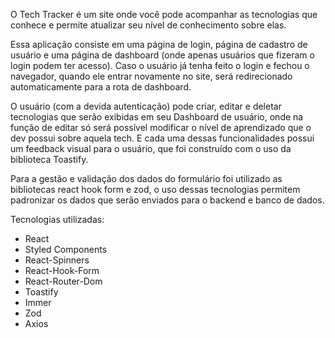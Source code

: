 O Tech Tracker é um site onde você pode acompanhar as tecnologias que conhece e permite atualizar seu nível de conhecimento sobre elas.

Essa aplicação consiste em uma página de login, página de cadastro de usuário e uma página de dashboard (onde apenas usuários que fizeram o login podem ter acesso). Caso o usuário já tenha feito o login e fechou o navegador, quando ele entrar novamente no site, será redirecionado automaticamente para a rota de dashboard.

O usuário (com a devida autenticação) pode criar, editar e deletar tecnologias que serão exibidas em seu Dashboard de usuário, onde na função de editar só será possível modificar o nível de aprendizado que o dev possui sobre aquela tech. E cada uma dessas funcionalidades possui um feedback visual para o usuário, que foi construído com o uso da biblioteca Toastify.

Para a gestão e validação dos dados do formulário foi utilizado as bibliotecas react hook form e zod, o uso dessas tecnologias permitem padronizar os dados que serão enviados para o backend e banco de dados.

Tecnologias utilizadas:
- React
- Styled Components
- React-Spinners
- React-Hook-Form
- React-Router-Dom
- Toastify
- Immer
- Zod
- Axios
